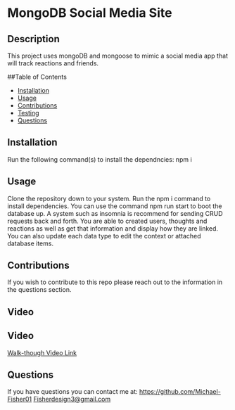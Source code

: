 # MongoDB Social Media Site

## Description
This project uses mongoDB and mongoose to mimic a social media app that will track reactions and friends. 

##Table of Contents

- [Installation](#installation)
- [Usage](#usage)
- [Contributions](#contributions)
- [Testing](#testing)
- [Questions](#questions)

## Installation

Run the following command(s) to install the dependncies: npm i

## Usage

Clone the repository down to your system. Run the npm i command to install dependencies. You can use the command npm run start to  boot the database up. A system such as insomnia is recommend for sending CRUD requests back and forth. You are able to created users, thoughts and reactions as well as get that information and display how they are linked. You can also update each data type to edit the context or attached database items.

## Contributions

If you wish to contribute to this repo please reach out to the information in the questions section.

## Video

## Video
[Walk-though Video Link](https://drive.google.com/file/d/1Kxzr-vZllY5WRi4yxKAKyA6T2qKOcYRe/view)

## Questions
If you have questions you can contact me at:
https://github.com/Michael-Fisher01
Fisherdesign3@gmail.com